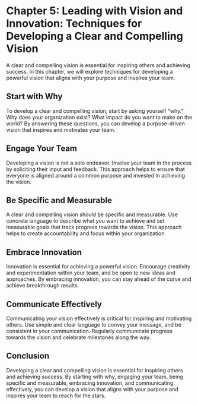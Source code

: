 Chapter 5: Leading with Vision and Innovation: Techniques for Developing a Clear and Compelling Vision
======================================================================================================

A clear and compelling vision is essential for inspiring others and achieving success. In this chapter, we will explore techniques for developing a powerful vision that aligns with your purpose and inspires your team.

Start with Why
--------------

To develop a clear and compelling vision, start by asking yourself "why." Why does your organization exist? What impact do you want to make on the world? By answering these questions, you can develop a purpose-driven vision that inspires and motivates your team.

Engage Your Team
----------------

Developing a vision is not a solo endeavor. Involve your team in the process by soliciting their input and feedback. This approach helps to ensure that everyone is aligned around a common purpose and invested in achieving the vision.

Be Specific and Measurable
--------------------------

A clear and compelling vision should be specific and measurable. Use concrete language to describe what you want to achieve and set measurable goals that track progress towards the vision. This approach helps to create accountability and focus within your organization.

Embrace Innovation
------------------

Innovation is essential for achieving a powerful vision. Encourage creativity and experimentation within your team, and be open to new ideas and approaches. By embracing innovation, you can stay ahead of the curve and achieve breakthrough results.

Communicate Effectively
-----------------------

Communicating your vision effectively is critical for inspiring and motivating others. Use simple and clear language to convey your message, and be consistent in your communication. Regularly communicate progress towards the vision and celebrate milestones along the way.

Conclusion
----------

Developing a clear and compelling vision is essential for inspiring others and achieving success. By starting with why, engaging your team, being specific and measurable, embracing innovation, and communicating effectively, you can develop a vision that aligns with your purpose and inspires your team to reach for the stars.
